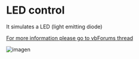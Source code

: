 # LED control
It simulates a LED (light emitting diode)


[For more information please go to vbForums thread](https://www.vbforums.com/showthread.php?897703-(VB6)-Virtual-LED-control)

![imagen](https://user-images.githubusercontent.com/42319299/190301335-30c73899-5231-47da-8890-c0109c4cf264.png)



